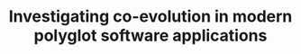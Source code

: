 ---
title: Investigating co-evolution in modern polyglot software applications
starts: February/March 2021
duration: 6 months
position: internship (Possible follow uo with a PHD)
contact: Djamel E. Khelladi
email: djamel-eddine.khelladi@irisa.fr
summary: Research internship (in Rennes but can also be conducted virtually as well). More details and content can be given below in the PDF.
pdf: /pdf/2020_M2_Djamel_Polyglot.pdf
---